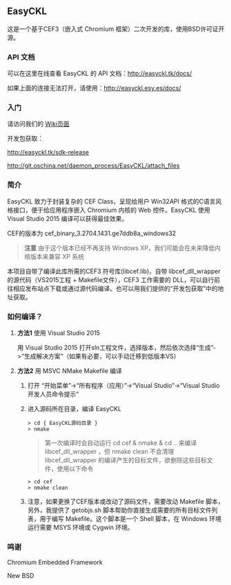 ﻿## EasyCKL

这是一个基于CEF3（嵌入式 Chromium 框架）二次开发的库，使用BSD许可证开源。<br>

### API 文档

可以在这里在线查看 EasyCKL 的 API 文档：http://easyckl.tk/docs/

如果上面的连接无法打开，请使用：http://easyckl.esy.es/docs/

### 入门

请访问我们的 [Wiki页面](http://git.oschina.net/daemon_process/EasyCKL/wikis/%E3%80%90%E5%85%A5%E9%97%A8%E3%80%91%E4%BD%BF%E7%94%A8-EasyCKL-%E7%BB%99%E5%BA%94%E7%94%A8%E7%A8%8B%E5%BA%8F%E5%B5%8C%E5%85%A5-%2Ahromium-%E5%86%85%E6%A0%B8web%E6%8E%A7%E4%BB%B6)

开发包获取：

http://easyckl.tk/sdk-release

http://git.oschina.net/daemon_process/EasyCKL/attach_files

### 简介

EasyCKL 致力于封装复杂的 CEF Class，呈现给用户 Win32API 格式的C语言风格接口，便于给应用程序嵌入 Chromium 内核的 Web 控件。EasyCKL 使用 Visual Studio 2015 编译可以获得最佳效果。

CEF的版本为 cef_binary_3.2704.1431.ge7ddb8a_windows32

> **注意** 由于这个版本已经不再支持 Windows XP，我们可能会在未来降低内核版本来兼容 XP 系统

本项目自带了编译此库所需的CEF3 符号库(libcef.lib)，自带 libcef_dll_wrapper 的源代码（VS2015工程 + Makefile文件），CEF3 工作需要的 DLL，可以自行前往相应发布站点下载或通过源代码编译。也可以用我们提供的“开发包获取”中的地址获取。

### 如何编译？

1. **方法1** 使用 Visual Studio 2015

	用 Visual Studio 2015 打开sln工程文件，选择版本，然后依次选择“生成”->“生成解决方案”（如果有必要，可以手动迁移到低版本VS）

2. **方法2** 用 MSVC NMake Makefile 编译

	1. 打开 “开始菜单”->“所有程序（应用）”->“Visual Studio”->“Visual Studio 开发人员命令提示”

	3. 进入源码所在目录，编译 EasyCKL

		```
		> cd { EasyCKL源码目录 }
		> nmake
		```

		> 第一次编译时会自动运行 cd cef & nmake & cd .. 来编译 libcef_dll_wrapper ，但 nmake clean 不会清理 libcef_dll_wrapper 的编译产生的目标文件，欲删除这些目标文件，使用以下命令

		```
		> cd cef
		> nmake clean
		```

	4. 注意，如果更换了CEF版本或改动了源码文件，需要改动 Makefile 脚本，另外，我提供了 getobjs.sh 脚本帮助你直接生成需要的所有目标文件列表，用于编写 Makefile。这个脚本是一个 Shell 脚本，在 Windows 环境运行需要 MSYS 环境或 Cygwin 环境。

### 鸣谢

Chromium Embedded Framework

New BSD